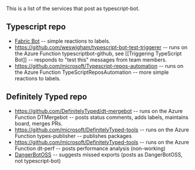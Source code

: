 This is a list of the services that post as typescript-bot.

## Typescript repo

- [Fabric Bot](https://github.com/microsoft/typescript/tree/main/.github/fabricbot.json) -- simple reactions to labels.
- https://github.com/weswigham/typescript-bot-test-triggerer -- runs on the Azure Function typescriptbot-github, see [[Triggering TypeScript Bot]] -- responds to "test this" messages from team members.
- https://github.com/microsoft/Typescript-repos-automation -- runs on the Azure Function TypeScriptReposAutomation -- more simple reactions to labels.

## Definitely Typed repo

- https://github.com/DefinitelyTyped/dt-mergebot -- runs on the Azure Function DTMergebot -- posts status comments, adds labels, maintains board, merges PRs.
- https://github.com/microsoft/DefinitelyTyped-tools -- runs on the Azure Function types-publisher -- publishes packages
- https://github.com/microsoft/DefinitelyTyped-tools -- runs on the Azure Function dt-perf -- posts performance analysis (non-working)
- [DangerBotOSS](https://github.com/definitelytyped/definitelytyped/tree/main/.github/workflows/CI.yml) -- suggests missed exports (posts as DangerBotOSS, not typescript-bot)
